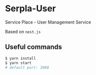 # Serpla-User
Service Place - User Management Service

Based on `nest.js`


## Useful commands

```bash
$ yarn install
$ yarn start
# default port: 3000
```
